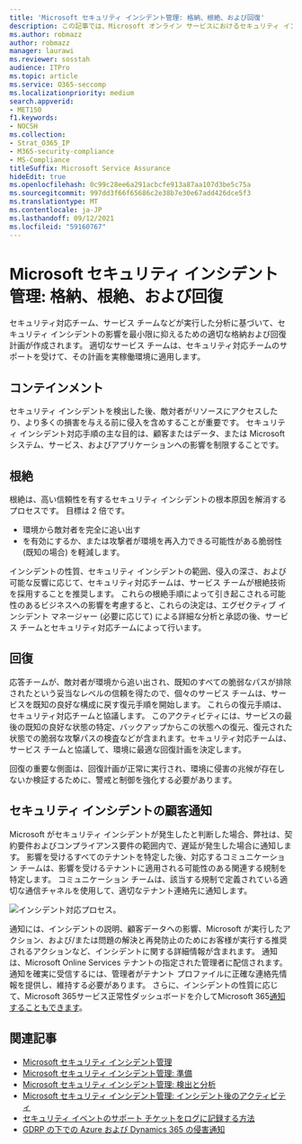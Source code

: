 ```yaml
---
title: 'Microsoft セキュリティ インシデント管理: 格納、根絶、および回復'
description: この記事では、Microsoft オンライン サービスにおけるセキュリティ インシデント管理の格納、根絶、および回復プロセスの概要について説明します。
ms.author: robmazz
author: robmazz
manager: laurawi
ms.reviewer: sosstah
audience: ITPro
ms.topic: article
ms.service: O365-seccomp
ms.localizationpriority: medium
search.appverid:
- MET150
f1.keywords:
- NOCSH
ms.collection:
- Strat_O365_IP
- M365-security-compliance
- MS-Compliance
titleSuffix: Microsoft Service Assurance
hideEdit: true
ms.openlocfilehash: 0c99c28ee6a291acbcfe913a87aa107d3be5c75a
ms.sourcegitcommit: 997dd3f66f65686c2e38b7e30e67add426dce5f3
ms.translationtype: MT
ms.contentlocale: ja-JP
ms.lasthandoff: 09/12/2021
ms.locfileid: "59160767"
---
```

# <a name="microsoft-security-incident-management-containment-eradication-and-recovery"></a>Microsoft セキュリティ インシデント管理: 格納、根絶、および回復

セキュリティ対応チーム、サービス チームなどが実行した分析に基づいて、セキュリティ インシデントの影響を最小限に抑えるための適切な格納および回復計画が作成されます。 適切なサービス チームは、セキュリティ対応チームのサポートを受けて、その計画を実稼働環境に適用します。

## <a name="containment"></a>コンテインメント

セキュリティ インシデントを検出した後、敵対者がリソースにアクセスしたり、より多くの損害を与える前に侵入を含めすることが重要です。 セキュリティ インシデント対応手順の主な目的は、顧客またはデータ、または Microsoft システム、サービス、およびアプリケーションへの影響を制限することです。

## <a name="eradication"></a>根絶

根絶は、高い信頼性を有するセキュリティ インシデントの根本原因を解消するプロセスです。 目標は 2 倍です。

- 環境から敵対者を完全に追い出す
- を有効にするか、または攻撃者が環境を再入力できる可能性がある脆弱性 (既知の場合) を軽減します。

インシデントの性質、セキュリティ インシデントの範囲、侵入の深さ、および可能な反響に応じて、セキュリティ対応チームは、サービス チームが根絶技術を採用することを推奨します。 これらの根絶手順によって引き起こされる可能性のあるビジネスへの影響を考慮すると、これらの決定は、エグゼクティブ インシデント マネージャー (必要に応じて) による詳細な分析と承認の後、サービス チームとセキュリティ対応チームによって行います。

## <a name="recovery"></a>回復

応答チームが、敵対者が環境から追い出され、既知のすべての脆弱なパスが排除されたという妥当なレベルの信頼を得たので、個々のサービス チームは、サービスを既知の良好な構成に戻す復元手順を開始します。 これらの復元手順は、セキュリティ対応チームと協議します。 このアクティビティには、サービスの最後の既知の良好な状態の特定、バックアップからこの状態への復元、復元された状態での脆弱な攻撃パスの検査などが含まれます。セキュリティ対応チームは、サービス チームと協議して、環境に最適な回復計画を決定します。

回復の重要な側面は、回復計画が正常に実行され、環境に侵害の兆候が存在しないか検証するために、警戒と制御を強化する必要があります。

## <a name="customer-notification-of-security-incident"></a>セキュリティ インシデントの顧客通知

Microsoft がセキュリティ インシデントが発生したと判断した場合、弊社は、契約要件およびコンプライアンス要件の範囲内で、遅延が発生した場合に通知します。 影響を受けるすべてのテナントを特定した後、対応するコミュニケーション チームは、影響を受けるテナントに適用される可能性のある関連する規制を特定します。 コミュニケーション チームは、該当する規制で定義されている適切な通信チャネルを使用して、適切なテナント連絡先に通知します。

![インシデント対応プロセス。](../media/assurance-incident-response-process.png)

通知には、インシデントの説明、顧客データへの影響、Microsoft が実行したアクション、および/または問題の解決と再発防止のためにお客様が実行する推奨されるアクションなど、インシデントに関する詳細情報が含まれます。 通知は、Microsoft Online Services テナントの指定された管理者に配信されます。 通知を確実に受信するには、管理者がテナント プロファイルに正確な連絡先情報を提供し、維持する必要があります。 さらに、インシデントの性質に応じて、Microsoft 365サービス正常性ダッシュボードを介してMicrosoft 365[通知することもできます](http://status.yammer.com/)。

## <a name="related-articles"></a>関連記事

- [Microsoft セキュリティ インシデント管理](assurance-security-incident-management.md)
- [Microsoft セキュリティ インシデント管理: 準備](assurance-sim-preparation.md)
- [Microsoft セキュリティ インシデント管理: 検出と分析](assurance-sim-detection-analysis.md)
- [Microsoft セキュリティ インシデント管理: インシデント後のアクティビティ](assurance-sim-post-incident-activity.md)
- [セキュリティ イベントのサポート チケットをログに記録する方法](/azure/security/fundamentals/event-support-ticket)
- [GDRP の下での Azure および Dynamics 365 の侵害通知](/compliance/regulatory/gdpr-breach-azure-dynamics)
